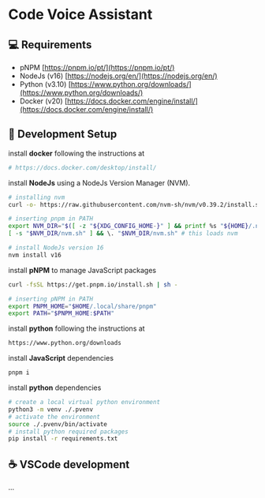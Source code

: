 # Code Voice Assistant

## 💻 Requirements

-   pNPM [https://pnpm.io/pt/](https://pnpm.io/pt/)
-   NodeJs (v16) [https://nodejs.org/en/](https://nodejs.org/en/)
-   Python (v3.10) [https://www.python.org/downloads/](https://www.python.org/downloads/)
-   Docker (v20) [https://docs.docker.com/engine/install/](https://docs.docker.com/engine/install/)

## 🚀 Development Setup

install **docker** following the instructions at

```bash
# https://docs.docker.com/desktop/install/
```

install **NodeJs** using a NodeJs Version Manager (NVM).

```bash
# installing nvm
curl -o- https://raw.githubusercontent.com/nvm-sh/nvm/v0.39.2/install.sh | bash

# inserting pnpm in PATH
export NVM_DIR="$([ -z "${XDG_CONFIG_HOME-}" ] && printf %s "${HOME}/.nvm" || printf %s "${XDG_CONFIG_HOME}/nvm")"
[ -s "$NVM_DIR/nvm.sh" ] && \. "$NVM_DIR/nvm.sh" # this loads nvm

# install NodeJs version 16
nvm install v16
```

install **pNPM** to manage JavaScript packages

```bash
curl -fsSL https://get.pnpm.io/install.sh | sh -

# inserting pNPM in PATH
export PNPM_HOME="$HOME/.local/share/pnpm"
export PATH="$PNPM_HOME:$PATH"
```

install **python** following the instructions at

```bash
https://www.python.org/downloads
```

install **JavaScript** dependencies

```bash
pnpm i
```

install **python** dependencies

```bash
# create a local virtual python environment
python3 -m venv ./.pvenv
# activate the environment
source ./.pvenv/bin/activate
# install python required packages
pip install -r requirements.txt
```

## ☕ VSCode development

...
